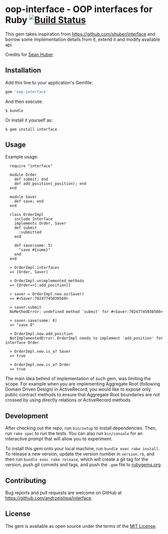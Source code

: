 # oop-interface - OOP interfaces for Ruby [![Build Status](https://travis-ci.org/andrzejsliwa/oop-interface.svg?branch=master)](https://travis-ci.org/andrzejsliwa/oop-interface)

This gem takes inspiration from https://github.com/shuber/interface and 
borrow some implementation details from it, extend it and modify available api.

Credits for [Sean Huber](https://github.com/shuber)

## Installation

Add this line to your application's Gemfile:

```ruby
gem 'oop-interface'
```

And then execute:

    $ bundle

Or install it yourself as:

    $ gem install interface

## Usage

Example usage:

      require "interface"

      module Order
        def submit; end
        def add_position(_position); end
      end
    
      module Saver
        def save; end
      end
    
      class OrderImpl
        include Interface
        implements Order, Saver
        def submit
          :submitted
        end
    
        def save(some: 5)
          "save #{some}"
        end
      end
      
      > OrderImpl.interfaces
      => [Order, Saver] 
       
      > OrderImpl.unimplemented_methods
      => {Order=>[:add_position]} 
       
      > saver = OrderImpl.new.as(Saver)
      => #<Saver:70247745038560> 
       
      > saver.submit
      NoMethodError: undefined method `submit' for #<Saver:70247745038560>
      
      > saver.save(some: 8)
      => "save 8"
      
      > OrderImpl.new.add_position
      NotImplementedError: OrderImpl needs to implement 'add_position' for interface Order
      
      > OrderImpl.new.is_a? Saver
      => true 
      
      > OrderImpl.new.is_a? Order
      => true
      
The main idea behind of implementation of such gem, was limiting the scope.
For example when you are implementing Aggregate Root (following Domain Driven Design) 
in ActiveRecord, you would like to expose only public contract methods to ensure that 
Aggregate Root boundaries are not crossed by using directly relations or ActiveRecord methods.

## Development

After checking out the repo, run `bin/setup` to install dependencies. Then, run `rake spec` to run the tests. You can also run `bin/console` for an interactive prompt that will allow you to experiment.

To install this gem onto your local machine, run `bundle exec rake install`. To release a new version, update the version number in `version.rb`, and then run `bundle exec rake release`, which will create a git tag for the version, push git commits and tags, and push the `.gem` file to [rubygems.org](https://rubygems.org).

## Contributing

Bug reports and pull requests are welcome on GitHub at https://github.com/andrzejsliwa/interface.

## License

The gem is available as open source under the terms of the [MIT License](https://opensource.org/licenses/MIT).
